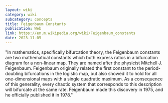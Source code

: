 ```yaml
---
layout: wiki
category: wiki
subcategory: concepts
title: Feigenbaum Constants
publication: Web
link: https://en.m.wikipedia.org/wiki/Feigenbaum_constants
date: 2023-11-05
---
```


"In mathematics, specifically bifurcation theory, the Feigenbaum constants are two mathematical constants which both express ratios in a bifurcation diagram for a non-linear map. They are named after the physicist Mitchell J. Feigenbaum. Feigenbaum originally related the first constant to the period-doubling bifurcations in the logistic map, but also showed it to hold for all one-dimensional maps with a single quadratic maximum. As a consequence of this generality, every chaotic system that corresponds to this description will bifurcate at the same rate. Feigenbaum made this discovery in 1975, and he officially published it in 1978."
